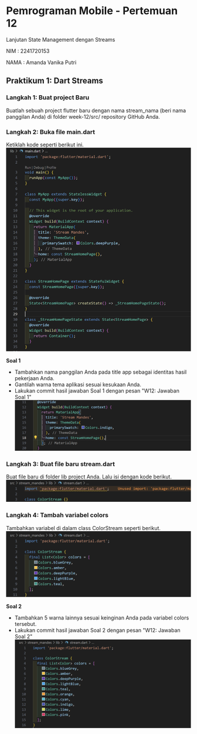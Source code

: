 # Pemrograman Mobile - Pertemuan 12

Lanjutan State Management dengan Streams

NIM : 2241720153

NAMA : Amanda Vanika Putri

## Praktikum 1: Dart Streams
### Langkah 1: Buat project Baru
Buatlah sebuah project flutter baru dengan nama stream_nama (beri nama panggilan Anda) di folder week-12/src/ repository GitHub Anda.

### Langkah 2: Buka file main.dart
Ketiklah kode seperti berikut ini.
![02](../../week%2012/docs/p1/langkah2.png)

**Soal 1**

- Tambahkan nama panggilan Anda pada title app sebagai identitas hasil pekerjaan Anda.
- Gantilah warna tema aplikasi sesuai kesukaan Anda.
- Lakukan commit hasil jawaban Soal 1 dengan pesan "W12: Jawaban Soal 1"
![jawaban soal 1](../../week%2012/docs/p1/soal1.png)

### Langkah 3: Buat file baru stream.dart
Buat file baru di folder lib project Anda. Lalu isi dengan kode berikut.
![03](../../week%2012/docs/p1/langkah3.png)

### Langkah 4: Tambah variabel colors
Tambahkan variabel di dalam class ColorStream seperti berikut.
![04](../../week%2012/docs/p1/langkah4.png)

**Soal 2**

- Tambahkan 5 warna lainnya sesuai keinginan Anda pada variabel colors tersebut.
- Lakukan commit hasil jawaban Soal 2 dengan pesan "W12: Jawaban Soal 2"
![jawaban soal 2](../../week%2012/docs/p1/soal2.png)
